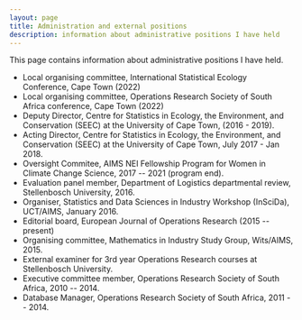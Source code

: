 ```yaml
---
layout: page
title: Administration and external positions
description: information about administrative positions I have held
---
```


This page contains information about administrative positions I have held.

- Local organising committee, International Statistical Ecology Conference, Cape Town (2022)
- Local organising committee, Operations Research Society of South Africa conference, Cape Town (2022)
- Deputy Director, Centre for Statistics in Ecology, the Environment, and Conservation (SEEC) at the University of Cape Town, (2016 - 2019).
- Acting Director, Centre for Statistics in Ecology, the Environment, and Conservation (SEEC) at the University of Cape Town, July 2017 - Jan 2018.
- Oversight Commitee, AIMS NEI Fellowship Program for Women in Climate Change Science, 2017 -- 2021 (program end).
- Evaluation panel member, Department of Logistics departmental review, Stellenbosch University, 2016. 
- Organiser, Statistics and Data Sciences in Industry Workshop (InSciDa), UCT/AIMS, January 2016.
- Editorial board, European Journal of Operations Research (2015 -- present)
- Organising committee, Mathematics in Industry Study Group, Wits/AIMS, 2015.
- External examiner for 3rd year Operations Research courses at Stellenbosch University.
- Executive committee member, Operations Research Society of South Africa, 2010 -- 2014.
- Database Manager, Operations Research Society of South Africa, 2011 -- 2014.
